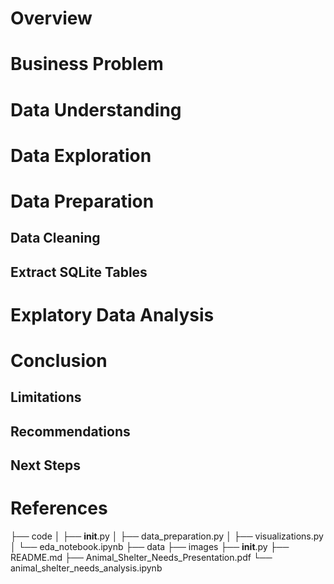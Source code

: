 # Overview

# Business Problem

# Data Understanding

# Data Exploration

# Data Preparation

## Data Cleaning

## Extract SQLite Tables

# Explatory Data Analysis

# Conclusion

## Limitations

## Recommendations

## Next Steps

# References

├── code
│   ├── __init__.py
│   ├── data_preparation.py
│   ├── visualizations.py
│   └── eda_notebook.ipynb
├── data
├── images
├── __init__.py
├── README.md
├── Animal_Shelter_Needs_Presentation.pdf
└── animal_shelter_needs_analysis.ipynb
